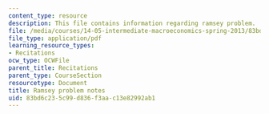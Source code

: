 ```yaml
---
content_type: resource
description: This file contains information regarding ramsey problem.
file: /media/courses/14-05-intermediate-macroeconomics-spring-2013/83bd6c235c99d836f3aac13e82992ab1_MIT14_05S13_rec_ram_prob.pdf
file_type: application/pdf
learning_resource_types:
- Recitations
ocw_type: OCWFile
parent_title: Recitations
parent_type: CourseSection
resourcetype: Document
title: Ramsey problem notes
uid: 83bd6c23-5c99-d836-f3aa-c13e82992ab1
---
```

